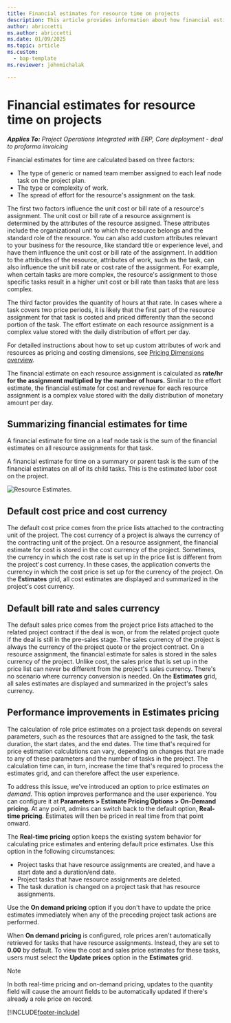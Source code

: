 ```yaml
---
title: Financial estimates for resource time on projects
description: This article provides information about how financial estimates for time are calculated.
author: abriccetti
ms.author: abriccetti
ms.date: 01/09/2025
ms.topic: article
ms.custom: 
  - bap-template
ms.reviewer: johnmichalak

---
```


# Financial estimates for resource time on projects

_**Applies To:** Project Operations Integrated with ERP, Core deployment - deal to proforma invoicing_

Financial estimates for time are calculated based on three factors: 

- The type of generic or named team member assigned to each leaf node task on the project plan. 
- The type or complexity of work.
- The spread of effort for the resource's assignment on the task. 

The first two factors influence the unit cost or bill rate of a resource's assignment. The unit cost or bill rate of a resource assignment is determined by the attributes of the resource assigned. These attributes include the organizational unit to which the resource belongs and the standard role of the resource. You can also add custom attributes relevant to your business for the resource, like standard title or experience level, and have them influence the unit cost or bill rate of the assignment.
In addition to the attributes of the resource, attributes of work, such as the task, can also influence the unit bill rate or cost rate of the assignment. For example, when certain tasks are more complex, the resource's assignment to those specific tasks result in a higher unit cost or bill rate than tasks that are less complex.   

The third factor provides the quantity of hours at that rate. In cases where a task covers two price periods, it is likely that the first part of the resource assignment for that task is costed and priced differently than the second portion of the task. The effort estimate on each resource assignment is a complex value stored with the daily distribution of effort per day.

For detailed instructions about how to set up custom attributes of work and resources as pricing and costing dimensions, see [Pricing Dimensions overview](../pricing-costing/pricing-dimensions-overview.md).

The financial estimate on each resource assignment is calculated as **rate/hr for the assignment multiplied by the number of hours.**  Similar to the effort estimate, the financial estimate for cost and revenue for each resource assignment is a complex value stored with the daily distribution of monetary amount per day. 

## Summarizing financial estimates for time
A financial estimate for time on a leaf node task is the sum of the financial estimates on all resource assignments for that task.

A financial estimate for time on a summary or parent task is the sum of the financial estimates on all of its child tasks. This is the estimated labor cost on the project. 

![Resource Estimates.](./media/navigation12.png)

## Default cost price and cost currency

The default cost price comes from the price lists attached to the contracting unit of the project. The cost currency of a project is always the currency of the contracting unit of the project. On a resource assignment, the financial estimate for cost is stored in the cost currency of the project. Sometimes, the currency in which the cost rate is set up in the price list is different from the project's cost currency. In these cases, the application converts the currency in which the cost price is set up for the currency of the project. On the **Estimates** grid, all cost estimates are displayed and summarized in the project's cost currency. 

## Default bill rate and sales currency

The default sales price comes from the project price lists attached to the related project contract if the deal is won, or from the related project quote if the deal is still in the pre-sales stage. The sales currency of the project is always the currency of the project quote or the project contract. On a resource assignment, the financial estimate for sales is stored in the sales currency of the project. Unlike cost, the sales price that is set up in the price list can never be different from the project's sales currency. There's no scenario where currency conversion is needed. On the **Estimates** grid, all sales estimates are displayed and summarized in the project's sales currency.

## Performance improvements in Estimates pricing

The calculation of role price estimates on a project task depends on several parameters, such as the resources that are assigned to the task, the task duration, the start dates, and the end dates. The time that's required for price estimation calculations can vary, depending on changes that are made to any of these parameters and the number of tasks in the project. The calculation time can, in turn, increase the time that's required to process the estimates grid, and can therefore affect the user experience.

To address this issue, we've introduced an option to price estimates *on demand*. This option improves performance and the user experience. You can configure it at **Parameters \> Estimate Pricing Options \> On-Demand pricing**. At any point, admins can switch back to the default option, **Real-time pricing**. Estimates will then be priced in real time from that point onward.

The **Real-time pricing** option keeps the existing system behavior for calculating price estimates and entering default price estimates. Use this option in the following circumstances:

- Project tasks that have resource assignments are created, and have a start date and a duration/end date.
- Project tasks that have resource assignments are deleted.
- The task duration is changed on a project task that has resource assignments.

Use the **On demand pricing** option if you don't have to update the price estimates immediately when any of the preceding project task actions are performed.

When **On demand pricing** is configured, role prices aren't automatically retrieved for tasks that have resource assignments. Instead, they are set to **0.00** by default. To view the cost and sales price estimates for these tasks, users must select the **Update prices** option in the **Estimates** grid. 

> [!NOTE]
> In both real-time pricing and on-demand pricing, updates to the quantity field will cause the amount fields to be automatically updated if there's already a role price on record.

[!INCLUDE[footer-include](../includes/footer-banner.md)]

